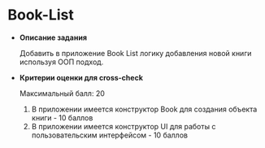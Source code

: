 # Book-List
- **Описание задания**
    
    Добавить в приложение Book List логику добавления новой книги используя ООП подход.
    
- **Критерии оценки для cross-check**
    
    Максимальный балл: 20
    
    1. В приложении имеется конструктор Book для создания объекта книги - 10 баллов
    2. В приложении имеется конструктор UI для работы с пользовательским интерфейсом - 10 баллов
